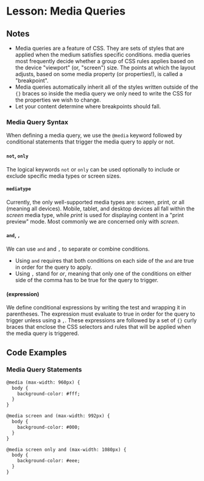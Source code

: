 # Lesson: Media Queries

## Notes

- Media queries are a feature of CSS. They are sets of styles that are applied when the medium satisfies specific conditions. media queries most frequently decide whether a group of CSS rules applies based on the device "viewport" (or, "screen") size. The points at which the layout adjusts, based on some media property (or properties!), is called a "breakpoint".
- Media queries automatically inherit all of the styles written outside of the `{}` braces so inside the media query we only need to write the CSS for the properties we wish to change.
- Let your content determine where breakpoints should fall.

### Media Query Syntax

When defining a media query, we use the `@media` keyword followed by conditional statements that trigger the media query to apply or not.

#### `not`, `only`

The logical keywords `not` or `only` can be used optionally to include or exclude specific media types or screen sizes.

#### `mediatype`

Currently, the only well-supported media types are: screen, print, or all (meaning all devices). Mobile, tablet, and desktop devices all fall within the _screen_ media type, while _print_ is used for displaying content in a "print preview" mode. Most commonly we are concerned only with _screen_.

#### `and`, `,`

We can use `and` and `,` to separate or combine conditions.

- Using `and` requires that both conditions on each side of the `and` are true in order for the query to apply.
- Using `,` stand for _or_, meaning that only one of the conditions on either side of the comma has to be true for the query to trigger.

#### (expression)

We define conditional expressions by writing the test and wrapping it in parentheses. The expression must evaluate to true in order for the query to trigger unless using a `,`. These expressions are followed by a set of `{}` curly braces that enclose the CSS selectors and rules that will be applied when the media query is triggered.

## Code Examples

### Media Query Statements

```html
@media (max-width: 960px) {
  body {
    background-color: #fff;
  }
}

@media screen and (max-width: 992px) {
  body {
    background-color: #000;
  }
}

@media screen only and (max-width: 1080px) {
  body {
    background-color: #eee;
  }
}
```
